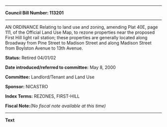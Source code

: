 

********

**Council Bill Number: 113201**
********

 AN ORDINANCE Relating to land use and zoning, amending Plat 40E, page 111, of the Official Land Use Map, to rezone properties near the proposed First Hill light rail station; these properties are generally located along Broadway from Pine Street to Madison Street and along Madison Street from Boylston Avenue to 13th Avenue.

**Status:** Retired 04/01/02
   
   
**Date introduced/referred to committee:** May 8, 2000
   
**Committee:** Landlord/Tenant and Land Use
   
**Sponsor:** NICASTRO
   
   
**Index Terms:** REZONES, FIRST-HILL

**Fiscal Note:**_(No fiscal note available at this time)_

********

**Text**
   
